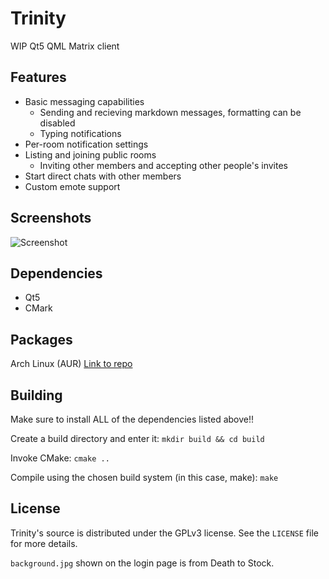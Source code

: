 # Trinity
WIP Qt5 QML Matrix client

## Features
* Basic messaging capabilities
  * Sending and recieving markdown messages, formatting can be disabled
  * Typing notifications
* Per-room notification settings
* Listing and joining public rooms
  * Inviting other members and accepting other people's invites
* Start direct chats with other members
* Custom emote support

## Screenshots

![Screenshot](https://raw.githubusercontent.com/invghost/Trinity/master/misc/screenshot.png)

## Dependencies
* Qt5
* CMark

## Packages
Arch Linux (AUR)
[Link to repo](https://github.com/nhatzHK/trinity-aur)

## Building
Make sure to install ALL of the dependencies listed above!!

Create a build directory and enter it:
`mkdir build && cd build`

Invoke CMake:
`cmake ..`

Compile using the chosen build system (in this case, make):
`make`

## License
Trinity's source is distributed under the GPLv3 license. See the `LICENSE` file for more details.

`background.jpg` shown on the login page is from Death to Stock.
